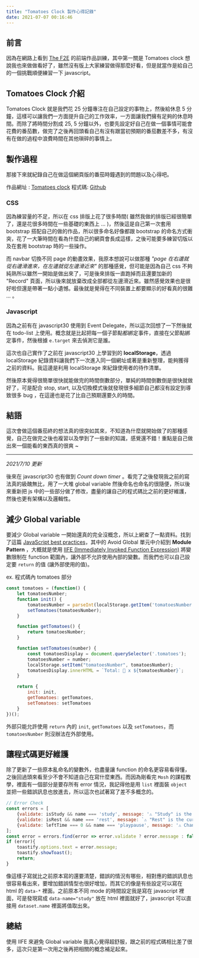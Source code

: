 ```yaml
---
title: "Tomatoes Clock 製作心得記錄"
date: 2021-07-07 00:16:46
---
```


## 前言
因為在網路上看到 [The F2E](https://challenge.thef2e.com/) 的前端作品訓練，其中第一關是 Tomatoes clock 想說我也來做做看好了，雖然沒有版上大家練習做得那麼好看，但是就當作是給自己的一個挑戰順便練習一下 javascript。

## Tomatoes Clock 介紹
Tomatoes Clock 就是我們花 25 分鐘專注在自己設定的事物上，然後給休息 5 分鐘，這樣可以讓我們一方面提升自己的工作效率，一方面讓我們擁有足夠的休息時間。而除了將時間分割成 25, 5 分鐘以外，也要先設定好自己在做一個事情可能會花費的番茄數，做完了之後再回頭看自己有沒有跟當初預期的番茄數差不多，有沒有在做的過程中浪費時間在其他瑣碎的事情上。

## 製作過程
那接下來就紀錄自己在做這個網頁版的番茄時鐘遇到的問題以及心得吧。

作品網址 : [Tomatoes clock](https://aleetsaiya.github.io/clock/#)
程式碼: [Github](https://github.com/aleetsaiya/PotatoesClock)

### CSS
因為練習量的不足，所以在 css 排版上花了很多時間( 雖然我做的排版已經很簡單了，還是花很多時間在一些基礎的東西上 ... )，然後這是自己第一次套用 bootstrap 搭配自己的做的作品，所以很多命名好像都跟 bootstrap 的命名方式衝突，花了一大筆時間在看為什麼自己的網頁會長成這樣，之後可能要多練習切版以及在套用 bootstrap 時的一些操作。

而 navbar 切換不同 page 的動畫效果，我原本想說可以做那種 *"page 在右邊就從右邊滑進來，在左邊就從左邊滑近來"* 的那種感覺，但可能是因為自己 css 不夠純熟所以雖然一開始是做出來了，可是後來排版一直跑掉而且還要加新的 "Record" 頁面，所以後來就放棄改成全部都從左邊滑近來。雖然感覺效果也是很好啦但還是帶著一點小遺憾。最後就是覺得在不同裝置上都要顯示的好看真的很難 ... 。

### Javascript
因為之前有在 javascript30 使用到 Event Delegate，所以這次回想了一下然後就在 todo-list 上使用。概念就是比起把每一個子節點都綁定事件，直接在父節點綁定事件，然後根據 `e.target` 來去偵測它是誰。

這次也自己實作了之前在 javascript30 上學習到的 **localStorage**，透過 localStorage 紀錄資料讓我們下一次進入同一個網址或著是重新整理，能夠獲得之前的資料。我這邊是利用 localStorage 來紀錄使用者的待作清單。

然後原本覺得很簡單很快就能做完的時間倒數部分，單純的時間倒數倒是很快就做好了，可是配合 stop, start, 以及切換模式後就發現很多細節自己都沒有設定到導致很多 bug ，在這邊也是花了比自己預期還要久的時間。

## 結語
這次會做這個番茄終的想法真的很突如其來，不知道為什麼就開始做了的那種感覺，自己在做完之後也複習以及學到了一些新的知識，感覺還不錯！重點是自己做出來一個能看的東西真的很爽 ~ 

-----------------------------------------------------
*2021/7/10 更新*

後來在 javascript30 也有做到 *Count down timer* 。看完了之後發現我之前的寫法真的級醜無比，用了一大堆 global variable 然後命名也命名的很隨便，所以後來重新把 js 中的一些部分做了修改，盡量的讓自己的程式碼比之前的更好維護，然後也更有架構以及邏輯性。

## 減少 Global variable

要減少 Global variable 一開始還真的完全沒概念，所以上網查了一點資料。找到了這篇 [JavaScript best practices](https://www.w3.org/wiki/JavaScript_best_practices)，其中的 Avoid Global 單元中介紹到 **Module Pattern** ，大概就是使用 [IIFE (Immediately Invoked Function Expression)](https://developer.mozilla.org/zh-TW/docs/Glossary/IIFE) 將變數限制在 function 範圍內，讓外部不允許使用內部的變數。而我們也可以自己設定要 `return` 的值 (讓外部使用的值)。

ex. 程式碼內 tomatoes 部分
```javascript
const tomatoes = (function() {
    let tomatoesNumber;
    function init() {
        tomatoesNumber = parseInt(localStorage.getItem('tomatoesNumber')) || 0;
        setTomatoes(tomatoesNumber);
    }

    function getTomatoes() {
        return tomatoesNumber;
    }

    function setTomatoes(number) {
        const tomatoesDisplay = document.querySelector('.tomatoes');
        tomatoesNumber = number;
        localStorage.setItem("tomatoesNumber", tomatoesNumber);
        tomatoesDisplay.innerHTML = `Total: 🍅 x ${tomatoesNumber}`;
    }

    return {
        init: init,
        getTomatoes: getTomatoes,
        setTomatoes: setTomatoes
    }
})();
```

外部只能允許使用 `return` 內的 `init`, `getTomatoes` 以及 `setTomatoes`，而 `tomatoesNumber` 則沒辦法在外部使用。

## 讓程式碼更好維護
除了更新了一些原本亂命名的變數外，也盡量讓 function 的命名更容易看得懂，之後回過頭來看至少不會不知道自己在寫什麼東西。而因為剛看完 `Mosh` 的課程教學，裡面有一個部分是要存所有 error 情況，我記得他是用 `list` 裡面裝 `object` 並把一些錯誤訊息也放進去，所以這次也試著寫了差不多概念的。

```javascript
// Error Check
const errors = [
    {validate: isStudy && name === 'study', message: '⚠️ "Study" is the current mode.'},
    {validate: isRest && name === 'rest', message: `⚠️ "Rest" is the current mode.`},
    {validate: leftTime === 0 && name === 'playpause', message: '⚠️ Change the mode to keep going !'}
];
const error = errors.find(error => error.validate ? error.message : false);
if (error){
    toastify.options.text = error.message;
    toastify.showToast();
    return;
}
```

像這樣子寫就比之前原本寫的還要清楚，錯誤的情況有哪些，相對應的錯誤訊息也很容易看出來，要增加錯誤情型也很好增加，而其它的像是有些設定可以寫在 html 的 `data-*` 裡面。之前原本不同 mode 的時間設定我是寫在 javascript 裡面，可是發現寫成 `data-name="study"` 放在 html 裡面就好了，javascript 可以直接用 `dataset.name` 裡面將值取出來。

## 總結
使用 IIFE 來避免 Global variable 我真心覺得超舒服，跟之前的程式碼相比差了很多，這次只是第一次用之後再把相關的概念補足起來。